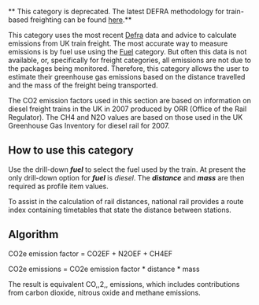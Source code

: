 ** This category is deprecated. The latest DEFRA methodology for
train-based freighting can be found
[here](DEFRA_freight_transport_methodology).**

This category uses the most recent
[Defra](http://www.defra.gov.uk/environment/business/reporting/conversion-factors.htm)
data and advice to calculate emissions from UK train freight. The most
accurate way to measure emissions is by fuel use using the
[Fuel](Fuel_Defra) category. But often this data is not available, or,
specifically for freight categories, all emissions are not due to the
packages being monitored. Therefore, this category allows the user to
estimate their greenhouse gas emissions based on the distance travelled
and the mass of the freight being transported.

The CO2 emission factors used in this section are based on information
on diesel freight trains in the UK in 2007 produced by ORR (Office of
the Rail Regulator). The CH4 and N2O values are based on those used in
the UK Greenhouse Gas Inventory for diesel rail for 2007.

## How to use this category

Use the drill-down ***fuel*** to select the fuel used by the train. At
present the only drill-down option for ***fuel*** is *diesel*. The
***distance*** and ***mass*** are then required as profile item values.

To assist in the calculation of rail distances, national rail provides a
route index containing timetables that state the distance between
stations.

## Algorithm

CO2e emission factor = CO2EF + N2OEF + CH4EF

CO2e emissions = CO2e emission factor \* distance \* mass

The result is equivalent CO,,2,, emissions, which includes contributions
from carbon dioxide, nitrous oxide and methane emissions.
